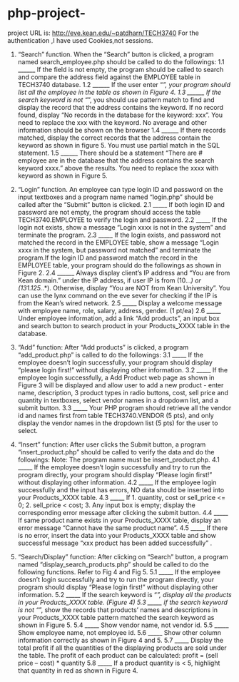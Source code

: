 # php-project-
project URL is: http://eve.kean.edu/~patdharn/TECH3740
For the authentication ,I have used Cookies,not sessions.
1.  “Search” function. When the “Search” button is clicked, a program named search_employee.php
should be called to do the followings:
1.1 ______  If the field is not empty, the program should be called to search and compare the
address field against the EMPLOYEE table in TECH3740 database.
1.2 ______  If the user enter “*”, your program should list all the employee in the table as shown
in Figure 4.
1.3 ______  If the search keyword is not “*”, you should use pattern match to find and display the
record that the address contains the keyword. If no record found, display “No records in the database
for the keyword: xxx”. You need to replace the xxx with the keyword. No average and other
information should be shown on the browser
1.4 ______  If there records matched, display the correct records that the address contain the
keyword as shown in figure 5. You must use partial match in the SQL statement.
1.5 ______  There should be a statement “There are # employee are in the database that the
address contains the search keyword xxxx.” above the results. You need to replace the xxxx with
keyword as shown in Figure 5.


2.  “Login” function. An employee can type login ID and password on the input textboxes and a
program name named “login.php” should be called after the “Submit” button is clicked.
2.1 _____  If both login ID and password are not empty, the program should access the table
TECH3740.EMPLOYEE to verify the login and password.
2.2 _____  If the login not exists, show a message “Login xxxx is not in the system” and terminate
the program.
2.3 _____  If the login exists, and password not matched the record in the EMPLOYEE table, show a
message “Login xxxx in the system, but password not matched” and terminate the program.If the login ID and password match the record in the EMPLOYEE table, your program should do the
followings as shown in Figure 2.
2.4 ______  Always display client’s IP address and “You are from Kean domain.” under the IP
address, if user IP is from (10.*.*.*) or (131.125.*.*). Otherwise, display “You are NOT from Kean
University”. You can use the lynx command on the eve sever for checking if the IP is from the Kean’s
wired network.
2.5 _____  Display a welcome message with employee name, role, salary, address, gender. (1 pt/ea)
2.6 _____  Under employee information, add a link “Add products”, an input box and search button
to search product in your Products_XXXX table in the database.


3.  “Add” function: After “Add products” is clicked, a program “add_product.php” is called to do the
followings:
3.1 _____  If the employee doesn’t login successfully, your program should display “please login
first!” without displaying other information.
3.2 _____  If the employee login successfully, a Add Product web page as shown in Figure 3 will be
displayed and allow user to add a new product - enter name, description, 3 product types in radio
buttons, cost, sell price and quantity in textboxes, select vendor names in a dropdown list, and a
submit button.
3.3 _____  Your PHP program should retrieve all the vendor id and names first from table
TECH3740.VENDOR (5 pts), and only display the vendor names in the dropdown list (5 pts) for the user
to select.

4.  “Insert” function: After user clicks the Submit button, a program “insert_product.php” should be
called to verify the data and do the followings: Note: The program name must be insert_product.php.
4.1 _____  If the employee doesn’t login successfully and try to run the program directly, your
program should display “Please login first!” without displaying other information.
4.2 _____  If the employee login successfully and the input has errors, NO data should be inserted
into your Products_XXXX table.
4.3 _____  If 1. quantity, cost or sell_price <= 0; 2. sell_price < cost; 3. Any input box is empty;
display the corresponding error message after clicking the submit button.
4.4 _____  If same product name exists in your Products_XXXX table, display an error message
“Cannot have the same product name”.
4.5 _____  If there is no error, insert the data into your Products_XXXX table  and show
successful message “xxx product has been added successfully” .

5.  “Search/Display” function: After clicking on “Search” button, a program named
“display_search_products.php” should be called to do the following functions. Refer to Fig 4 and Fig 5.
5.1 _____  If the employee doesn’t login successfully and try to run the program directly, your
program should display “Please login first!” without displaying other information.
5.2 _____  If the search keyword is “*”, display all the products in your Products_XXXX table.
(Figure 4)
5.3 _____  if the search keyword is not “*”, show the records that products’ names and
descriptions in your Products_XXXX table pattern matched the search keyword as shown in Figure 5.
5.4 _____  Show vendor name, not vendor id.
5.5 _____  Show employee name, not employee id.
5.6 _____  Show other column information correctly as shown in Figure 4 and 5.
5.7 _____  Display the total profit if all the quantities of the displaying products are sold under the
table. The profit of each product can be calculated: profit = (sell price – cost) * quantity
5.8 _____  If a product quantity is < 5, highlight that quantity in red as shown in Figure 4.
